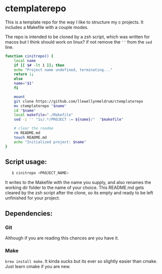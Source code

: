 # ctemplaterepo
This is a template repo for the way I like to structure my c projects. It includes a Makefile with a couple modes.

The repo is intended to be cloned by a zsh script, which was written for macos but I think should work on linux? if not remove the `''` from the `sed` line.

```bash
function cinitrepo() {
    local name
    if [[ $# -lt 1 ]]; then
	echo "Project name undefined, terminating..."
	return 1;
    else
	name="$1"
    fi

    mount
    git clone https://github.com/llewellynmeldrum/ctemplaterepo
    mv ctemplaterepo "$name" 
    cd "$name" 
    local makefile="./Makefile"
    sed -i '' "1s/.*/PROJECT := ${name}/"  "$makefile"

    # clear the readme
    rm README.md 
    touch README.md 
    echo "Initialized project: $name"
}

```


## Script usage:
```bash 
   $ cinitrepo <PROJECT_NAME>
```
It writes to the Makefile with the name you supply, and also renames the working dir folder to the name of your choice. This README.md gets cleared by the zsh script after the clone, so its empty and ready to be left unfinished for your project.



## Dependencies:

### Git
Although if you are reading this chances are you have it.

### Make
`brew install make`. It kinda sucks but its ever so slightly easier than cmake. Just learn cmake if you are new. 
